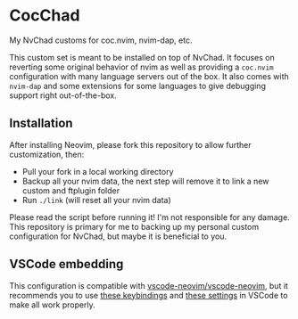 # CocChad

My NvChad customs for coc.nvim, nvim-dap, etc.

This custom set is meant to be installed on top of NvChad. It focuses on reverting some original behavior of nvim as well as providing a `coc.nvim` configuration with many language servers out of the box. It also comes with `nvim-dap` and some extensions for some languages to give debugging support right out-of-the-box.

## Installation

After installing Neovim, please fork this repository to allow further customization, then: 

- Pull your fork in a local working directory
- Backup all your nvim data, the next step will remove it to link a new custom and ftplugin folder
- Run `./link` (will reset all your nvim data)

Please read the script before running it! I'm not responsible for any damage. This repository is primary for me to backing up my personal custom configuration for NvChad, but maybe it is beneficial to you.

## VSCode embedding

This configuration is compatible with [vscode-neovim/vscode-neovim](https://github.com/vscode-neovim/vscode-neovim#invoking-vscode-actions-from-neovim), but it recommends you to use [these keybindings](.vscode/keybindings.sample.json) and [these settings](.vscode/settings.sample.json) in VSCode to make all work properly.
